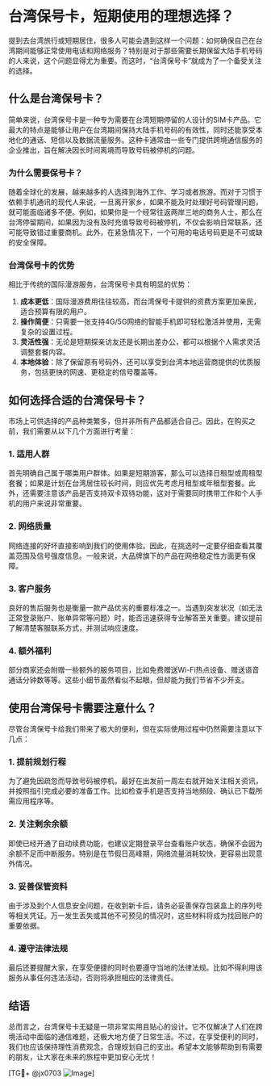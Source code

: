 # 台湾保号卡，短期使用的理想选择？

提到去台湾旅行或短期居住，很多人可能会遇到这样一个问题：如何确保自己在台湾期间能够正常使用电话和网络服务？特别是对于那些需要长期保留大陆手机号码的人来说，这个问题显得尤为重要。而这时，“台湾保号卡”就成为了一个备受关注的选择。

## 什么是台湾保号卡？

简单来说，台湾保号卡是一种专为需要在台湾短期停留的人设计的SIM卡产品。它最大的特点是能够让用户在台湾期间保持大陆手机号码的有效性，同时还能享受本地化的通话、短信以及数据流量服务。这种卡通常由一些专门提供跨境通信服务的企业推出，旨在解决因长时间离境而导致号码被停机的问题。

### 为什么需要保号卡？

随着全球化的发展，越来越多的人选择到海外工作、学习或者旅游。而对于习惯于依赖手机通讯的现代人来说，一旦离开家乡，如果不能及时处理好号码管理问题，就可能面临诸多不便。例如，如果你是一个经常往返两岸三地的商务人士，那么在台湾停留期间，如果因为没有及时充值导致号码被停机，不仅会影响日常联系，还可能导致错过重要商机。此外，在紧急情况下，一个可用的电话号码更是不可或缺的安全保障。

### 台湾保号卡的优势

相比于传统的国际漫游服务，台湾保号卡具有明显的优势：

1. **成本更低**：国际漫游费用往往较高，而台湾保号卡提供的资费方案更加亲民，适合预算有限的用户。
2. **操作简便**：只需要一张支持4G/5G网络的智能手机即可轻松激活并使用，无需复杂的设置过程。
3. **灵活性强**：无论是短期探亲访友还是长期出差办公，都可以根据个人需求灵活调整套餐内容。
4. **本地体验**：除了保留原有号码外，还可以享受到台湾本地运营商提供的优质服务，包括更快的网速、更稳定的信号覆盖等。

## 如何选择合适的台湾保号卡？

市场上可供选择的产品种类繁多，但并非所有产品都适合自己。因此，在购买之前，我们需要从以下几个方面进行考量：

### 1. 适用人群

首先明确自己属于哪类用户群体。如果是短期游客，那么可以选择日租型或周租型套餐；如果是计划在台湾居住较长时间，则应优先考虑月租型或年租型套餐。此外，还需要注意该产品是否支持双卡双待功能，这对于需要同时携带工作和个人手机的用户来说非常重要。

### 2. 网络质量

网络连接的好坏直接影响到我们的使用体验。因此，在挑选时一定要仔细查看其覆盖范围及信号强度信息。一般来说，大品牌旗下的产品在网络稳定性方面更有保障。

### 3. 客户服务

良好的售后服务也是衡量一款产品优劣的重要标准之一。当遇到突发状况（如无法正常登录账户、账单异常等问题）时，能否迅速获得专业解答至关重要。建议提前了解清楚客服联系方式，并测试响应速度。

### 4. 额外福利

部分商家还会附赠一些额外的服务项目，比如免费赠送Wi-Fi热点设备、赠送语音通话分钟数等等。这些小细节虽然看似不起眼，但却能为我们节省不少开支。

## 使用台湾保号卡需要注意什么？

尽管台湾保号卡给我们带来了极大的便利，但在实际使用过程中仍然需要注意以下几点：

### 1. 提前规划行程

为了避免因疏忽而导致号码被停机，最好在出发前一周左右就开始关注相关资讯，并按照指引完成必要的准备工作。比如检查手机是否支持当地频段、确认已下载所需应用程序等。

### 2. 关注剩余余额

即使已经开通了自动续费功能，也建议定期登录平台查看账户状态，确保不会因为余额不足而中断服务。特别是在节假日高峰期，网络流量消耗较快，更容易出现意外情况。

### 3. 妥善保管资料

由于涉及到个人信息安全问题，在收到新卡后，请务必妥善保存包装盒上的序列号等相关凭证。万一发生丢失或其他不可预见的情况时，这些材料将成为找回账户的重要依据。

### 4. 遵守法律法规

最后还要提醒大家，在享受便捷的同时也要遵守当地的法律法规。比如不得利用该服务从事任何违法活动，否则将承担相应的法律责任。

## 结语

总而言之，台湾保号卡无疑是一项非常实用且贴心的设计。它不仅解决了人们在跨境活动中面临的通信难题，还极大地方便了日常生活。不过，在享受便利的同时，我们也应该保持理性消费观念，合理规划自己的支出。希望本文能够帮助到有需要的朋友，让大家在未来的旅程中更加安心无忧！

[TG💪+ @jx0703 ![Image](https://github.com/user-attachments/assets/dbca1d08-cadb-493c-b0ec-ad6f7a83f270)]